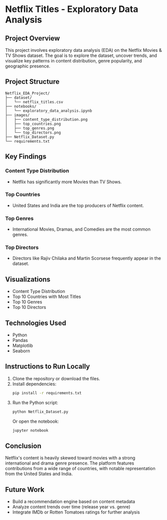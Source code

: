 # Netflix Titles - Exploratory Data Analysis

## Project Overview
This project involves exploratory data analysis (EDA) on the Netflix Movies & TV Shows dataset. The goal is to explore the dataset, uncover trends, and visualize key patterns in content distribution, genre popularity, and geographic presence.

## Project Structure
```
Netflix_EDA_Project/
├── dataset/
│   └── netflix_titles.csv
├── notebooks/
│   └── exploratory_data_analysis.ipynb
├── images/
│   ├── content_type_distribution.png
│   ├── top_countries.png
│   ├── top_genres.png
│   └── top_directors.png
├── Netflix_Dataset.py
└── requirements.txt
```

## Key Findings

### Content Type Distribution
- Netflix has significantly more Movies than TV Shows.

### Top Countries
- United States and India are the top producers of Netflix content.

### Top Genres
- International Movies, Dramas, and Comedies are the most common genres.

### Top Directors
- Directors like Rajiv Chilaka and Martin Scorsese frequently appear in the dataset.

## Visualizations
- Content Type Distribution
- Top 10 Countries with Most Titles
- Top 10 Genres
- Top 10 Directors

## Technologies Used
- Python
- Pandas
- Matplotlib
- Seaborn

## Instructions to Run Locally
1. Clone the repository or download the files.
2. Install dependencies:
   ```bash
   pip install -r requirements.txt
   ```
3. Run the Python script:
   ```bash
   python Netflix_Dataset.py
   ```
   Or open the notebook:
   ```bash
   jupyter notebook
   ```

## Conclusion
Netflix's content is heavily skewed toward movies with a strong international and drama genre presence. The platform features contributions from a wide range of countries, with notable representation from the United States and India.

## Future Work
- Build a recommendation engine based on content metadata
- Analyze content trends over time (release year vs. genre)
- Integrate IMDb or Rotten Tomatoes ratings for further analysis

